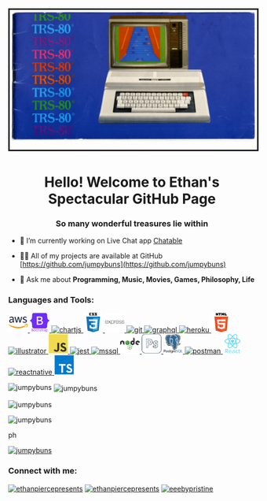 
<h1 align="center"> <a href="https://ibb.co/y08gLpp"><img src="./assets/Ethan Pierce.gif" alt="soroc-terminals-large" width="1200vw" border="3"></a></h1>

<h1 align="center">Hello! Welcome to Ethan's Spectacular GitHub Page</h1>
<h3 align="center">So many wonderful treasures lie within</h3>

- 🔭 I’m currently working on Live Chat app [Chatable](https://adoring-wright-0eba98.netlify.app/)

- 👨‍💻 All of my projects are available at GitHub [https://github.com/jumpybuns](https://github.com/jumpybuns)

- 💬 Ask me about **Programming, Music, Movies, Games, Philosophy, Life**


<h3 align="left">Languages and Tools:</h3>
<p align="left"> <a href="https://aws.amazon.com" target="_blank"> <img src="https://raw.githubusercontent.com/devicons/devicon/master/icons/amazonwebservices/amazonwebservices-original-wordmark.svg" alt="aws" width="40" height="40"/> </a> <a href="https://getbootstrap.com" target="_blank"> <img src="https://raw.githubusercontent.com/devicons/devicon/master/icons/bootstrap/bootstrap-plain-wordmark.svg" alt="bootstrap" width="40" height="40"/> </a> <a href="https://www.chartjs.org" target="_blank"> <img src="https://www.chartjs.org/media/logo-title.svg" alt="chartjs" width="40" height="40"/> </a> <a href="https://www.w3schools.com/css/" target="_blank"> <img src="https://raw.githubusercontent.com/devicons/devicon/master/icons/css3/css3-original-wordmark.svg" alt="css3" width="40" height="40"/> </a> <a href="https://expressjs.com" target="_blank"> <img src="https://raw.githubusercontent.com/devicons/devicon/master/icons/express/express-original-wordmark.svg" alt="express" width="40" height="40"/> </a> <a href="https://git-scm.com/" target="_blank"> <img src="https://www.vectorlogo.zone/logos/git-scm/git-scm-icon.svg" alt="git" width="40" height="40"/> </a> <a href="https://graphql.org" target="_blank"> <img src="https://www.vectorlogo.zone/logos/graphql/graphql-icon.svg" alt="graphql" width="40" height="40"/> </a> <a href="https://heroku.com" target="_blank"> <img src="https://www.vectorlogo.zone/logos/heroku/heroku-icon.svg" alt="heroku" width="40" height="40"/> </a> <a href="https://www.w3.org/html/" target="_blank"> <img src="https://raw.githubusercontent.com/devicons/devicon/master/icons/html5/html5-original-wordmark.svg" alt="html5" width="40" height="40"/> </a> <a href="https://www.adobe.com/in/products/illustrator.html" target="_blank"> <img src="https://www.vectorlogo.zone/logos/adobe_illustrator/adobe_illustrator-icon.svg" alt="illustrator" width="40" height="40"/> </a> <a href="https://developer.mozilla.org/en-US/docs/Web/JavaScript" target="_blank"> <img src="https://raw.githubusercontent.com/devicons/devicon/master/icons/javascript/javascript-original.svg" alt="javascript" width="40" height="40"/> </a> <a href="https://jestjs.io" target="_blank"> <img src="https://www.vectorlogo.zone/logos/jestjsio/jestjsio-icon.svg" alt="jest" width="40" height="40"/> </a> <a href="https://www.microsoft.com/en-us/sql-server" target="_blank"> <img src="https://cdn.worldvectorlogo.com/logos/microsoft-sql-server.svg" alt="mssql" width="40" height="40"/> </a> <a href="https://nodejs.org" target="_blank"> <img src="https://raw.githubusercontent.com/devicons/devicon/master/icons/nodejs/nodejs-original-wordmark.svg" alt="nodejs" width="40" height="40"/> </a> <a href="https://www.photoshop.com/en" target="_blank"> <img src="https://raw.githubusercontent.com/devicons/devicon/master/icons/photoshop/photoshop-line.svg" alt="photoshop" width="40" height="40"/> </a> <a href="https://www.postgresql.org" target="_blank"> <img src="https://raw.githubusercontent.com/devicons/devicon/master/icons/postgresql/postgresql-original-wordmark.svg" alt="postgresql" width="40" height="40"/> </a> <a href="https://postman.com" target="_blank"> <img src="https://www.vectorlogo.zone/logos/getpostman/getpostman-icon.svg" alt="postman" width="40" height="40"/> </a> <a href="https://reactjs.org/" target="_blank"> <img src="https://raw.githubusercontent.com/devicons/devicon/master/icons/react/react-original-wordmark.svg" alt="react" width="40" height="40"/> </a> <a href="https://reactnative.dev/" target="_blank"> <img src="https://reactnative.dev/img/header_logo.svg" alt="reactnative" width="40" height="40"/> </a> <a href="https://www.typescriptlang.org/" target="_blank"> <img src="https://raw.githubusercontent.com/devicons/devicon/master/icons/typescript/typescript-original.svg" alt="typescript" width="40" height="40"/> </a> </p>

<p><img align="left" src="https://github-readme-stats.vercel.app/api/top-langs?username=jumpybuns&show_icons=true&locale=en&layout=compact" alt="jumpybuns" /></p>

<p>&nbsp;<img align="center" src="https://github-readme-stats.vercel.app/api?username=jumpybuns&show_icons=true&locale=en" alt="jumpybuns" /></p>

<p><img align="center" src="https://github-readme-streak-stats.herokuapp.com/?user=jumpybuns&" alt="jumpybuns" /></p>

<p align="left"> <img src="https://komarev.com/ghpvc/?username=jumpybuns&label=Profile%20views&color=0e75b6&style=flat" alt="jumpybuns" /> </p>
ph
<p align="left"> <a href="https://github.com/ryo-ma/github-profile-trophy"><img src="https://github-profile-trophy.vercel.app/?username=jumpybuns" alt="jumpybuns" /></a> </p>


<h3 align="left">Connect with me:</h3>
<p align="left">
<a href="https://twitter.com/ethanpiercepresents" target="blank"><img align="center" src="https://cdn.jsdelivr.net/npm/simple-icons@3.0.1/icons/twitter.svg" alt="ethanpiercepresents" height="30" width="40" /></a>
<a href="https://linkedin.com/in/ethanpiercepresents" target="blank"><img align="center" src="https://cdn.jsdelivr.net/npm/simple-icons@3.0.1/icons/linkedin.svg" alt="ethanpiercepresents" height="30" width="40" /></a>
<a href="https://instagram.com/eeebypristine" target="blank"><img align="center" src="https://cdn.jsdelivr.net/npm/simple-icons@3.0.1/icons/instagram.svg" alt="eeebypristine" height="30" width="40" /></a>
</p>


